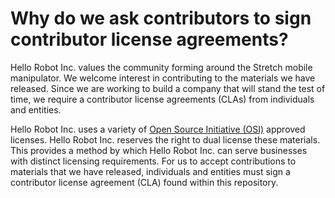 # Why do we ask contributors to sign contributor license agreements?

Hello Robot Inc. values the community forming around the Stretch mobile manipulator. We welcome interest in contributing to the materials we have released. Since we are working to build a company that will stand the test of time, we require a contributor license agreements (CLAs) from individuals and entities. 

Hello Robot Inc. uses a variety of [Open Source Initiative (OSI)](https://opensource.org/licenses) approved licenses. Hello Robot Inc. reserves the right to dual license these materials. This provides a method by which Hello Robot Inc. can serve businesses with distinct licensing requirements. For us to accept contributions to materials that we have released, individuals and entities must sign a contributor license agreement (CLA) found within this repository. 
